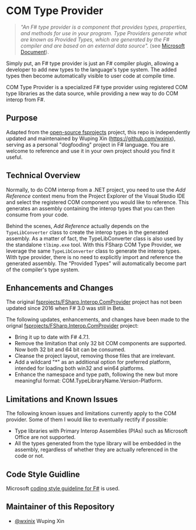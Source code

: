 # COM Type Provider

> *"An F# type provider is a component that provides types, properties, and methods for use in your program.  Type Providers generate what are known as Provided Types, which are generated by the F# compiler and are based on an external data source".* (see [Microsoft Document](https://docs.microsoft.com/en-us/dotnet/fsharp/tutorials/type-providers/)).  

Simply put, an F# type provider is just an F# compiler plugin, allowing a developer to add new types to the language's type system. The added types then become automatically visible to user code at compile time. 

COM Type Provider is a specialized F# type provider using registered COM type libraries as the data source, while providing a new way to do COM interop from F#.

## Purpose

Adapted from the [open-source fsprojects](https://github.com/fsprojects/FSharp.Interop.ComProvider) project, this repo is independently updated and maintenained by Wuping Xin (https://github.com/wxinix), serving as a personal "dogfooding" project in F# language. You are welcome to reference and use it in your own project should you find it useful.

## Technical Overview

Normally, to do COM interop from a .NET project, you need to use the _Add Reference_ context menu from the Project Explorer of the Visual Studio IDE and select the registered COM component you would like to reference. This generates an assembly containing the interop types that you can then consume from your code.

Behind the scenes, _Add Reference_ actually depends on the `TypeLibConverter` class to create the interop types in the generated assembly. As a matter of fact, the TypeLibConverter class is also used by the standalone `tlbimp.exe` tool. With this FSharp COM Type Provider, we leverage the same `TypeLibConverter` class  to generate the interop types. With type provider, there is no need to explicitly import and reference the generated assembly. The "Provided Types" will automatically become part of the compiler's type system.

## Enhancements and Changes

The original [fsprojects/FSharp.Interop.ComProvider](https://github.com/fsprojects/FSharp.Interop.ComProvider) project has not been updated since 2016 when F# 3.0 was still in Beta.

The following updates, enhancements, and changes have been made to the orignal [fsprojects/FSharp.Interop.ComProvider](https://github.com/fsprojects/FSharp.Interop.ComProvider) project:
- Bring it up to date with F# 4.7.1.
- Remove the limitation that only 32 bit COM components are supported. Now both 32 bit and 64 bit can be consumed.
- Cleanse the project layout, removing those files that are irrelevant.
- Add a wildcard "*" as an additional option for preferred platform, intended for loading both win32 and win64 platforms.
- Enhance the namespace and type path, following the new but more meaningful format: COM.TypeLibraryName.Version-Platform.

## Limitations and Known Issues

The following known issues and limitations currently apply to the COM provider.
Some of them I would like to eventually rectify if possible:

* Type libraries with Primary Interop Assemblies (PIAs) such as Microsoft Office are not supported.
* All the types generated from the type library will be embedded in the assembly, regardless of whether they are actually referenced in the code or not.

## Code Style Guidline

Microsoft [coding style guideline for F#](https://docs.microsoft.com/en-us/dotnet/fsharp/style-guide/formatting) is used.

## Maintainer of this Repository
- [@wxinix](https://github.com/wxinix)  Wuping Xin
